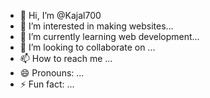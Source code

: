 - 👋 Hi, I’m @Kajal700
- 👀 I’m interested in making websites...
- 🌱 I’m currently learning web development...
- 💞️ I’m looking to collaborate on ...
- 📫 How to reach me ...
- 😄 Pronouns: ...
- ⚡ Fun fact: ...

<!---
Kajal700/Kajal700 is a ✨ special ✨ repository because its `README.md` (this file) appears on your GitHub profile.
You can click the Preview link to take a look at your changes.
--->
